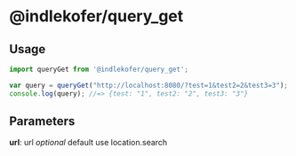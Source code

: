 # @indlekofer/query_get 

## Usage

```js
import queryGet from '@indlekofer/query_get';

var query = queryGet("http://localhost:8080/?test=1&test2=2&test3=3");
console.log(query); //=> {test: "1", test2: "2", test3: "3"}
```

## Parameters

  **url**: url *optional* default use location.search 

